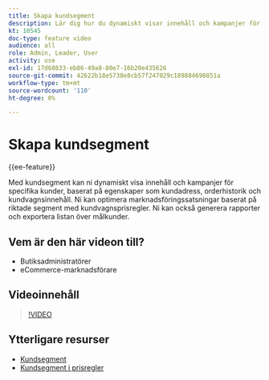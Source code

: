 ```yaml
---
title: Skapa kundsegment
description: Lär dig hur du dynamiskt visar innehåll och kampanjer för specifika kunder baserat på egenskaper som kundadress, orderhistorik och kundvagnsinnehåll.
kt: 10545
doc-type: feature video
audience: all
role: Admin, Leader, User
activity: use
exl-id: 17d68833-eb86-49a8-80e7-16b20e435626
source-git-commit: 42622b18e5738e8cb57f247029c189884698851a
workflow-type: tm+mt
source-wordcount: '110'
ht-degree: 0%

---
```


# Skapa kundsegment

{{ee-feature}}

Med kundsegment kan ni dynamiskt visa innehåll och kampanjer för specifika kunder, baserat på egenskaper som kundadress, orderhistorik och kundvagnsinnehåll. Ni kan optimera marknadsföringssatsningar baserat på riktade segment med kundvagnsprisregler. Ni kan också generera rapporter och exportera listan över målkunder.

## Vem är den här videon till?

- Butiksadministratörer
- eCommerce-marknadsförare

## Videoinnehåll

>[!VIDEO](https://video.tv.adobe.com/v/343659?quality=12&learn=on)

## Ytterligare resurser

- [Kundsegment](https://docs.magento.com/user-guide/marketing/customer-segments.html)
- [Kundsegment i prisregler](https://docs.magento.com/user-guide/marketing/customer-segment-price-rule.html)
